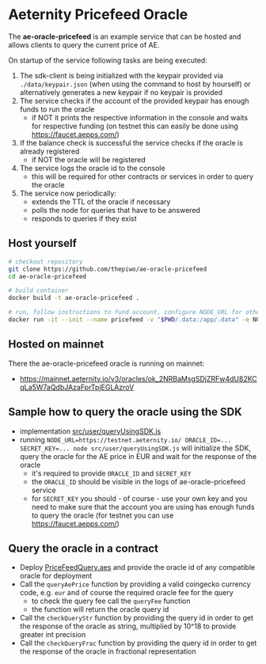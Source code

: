 # Aeternity Pricefeed Oracle
The **ae-oracle-pricefeed** is an example service that can be hosted and allows clients to query the current price of AE.

On startup of the service following tasks are being executed:
1. The sdk-client is being initialized with the keypair provided via `./data/keypair.json` (when using the command to host by hourself) or alternatively generates a new keypair if no keypair is provided
1. The service checks if the account of the provided keypair has enough funds to run the oracle
    - if NOT it prints the respective information in the console and waits for respective funding (on testnet this can easily be done using https://faucet.aepps.com/)
1. If the balance check is successful the service checks if the oracle is already registered
    - if NOT the oracle will be registered
1. The service logs the oracle id to the console
    - this will be required for other contracts or services in order to query the oracle
1. The service now periodically:
    - extends the TTL of the oracle if necessary
    - polls the node for queries that have to be answered
    - responds to queries if they exist

## Host yourself

```bash
# checkout repository
git clone https://github.com/thepiwo/ae-oracle-pricefeed
cd ae-oracle-pricefeed

# build container
docker build -t ae-oracle-pricefeed .

# run, follow instructions to fund account, configure NODE_URL for other aeternity node
docker run -it --init --name pricefeed -v "$PWD/.data:/app/.data" -e NODE_URL=https://testnet.aeternity.io/ ae-oracle-pricefeed
```

## Hosted on mainnet

There the ae-oracle-pricefeed oracle is running on mainnet:
- https://mainnet.aeternity.io/v3/oracles/ok_2NRBaMsgSDjZRFw4dU82KCqLa5W7aQdbJAzaFprTpjEGLAzroV

## Sample how to query the oracle using the SDK
- implementation [src/user/queryUsingSDK.js](./src/user/queryUsingSDK.js) 
- running `NODE_URL=https://testnet.aeternity.io/ ORACLE_ID=... SECRET_KEY=... node src/user/queryUsingSDK.js` will initialize the SDK, query the oracle for the AE price in EUR and wait for the response of the oracle
    - it's required to provide `ORACLE_ID` and `SECRET_KEY`
    - the `ORACLE_ID` should be visible in the logs of ae-oracle-pricefeed service
    - for `SECRET_KEY` you should - of course - use your own key and you need to make sure that the account you are using has enough funds to query the oracle (for testnet you can use https://faucet.aepps.com/)

## Query the oracle in a contract
- Deploy [PriceFeedQuery.aes](./PriceFeedQuery.aes) and provide the oracle id of any compatible oracle for deployment
- Call the `queryAePrice` function by providing a valid coingecko currency code, e.g. `eur` and of course the required oracle fee for the query
    - to check the query fee call the `queryFee` function
    - the function will return the oracle query id
- Call the `checkQueryStr` function by providing the query id in order to get the response of the oracle as string, multiplied by 10^18 to provide greater int precision 
- Call the `checkQueryFrac` function by providing the query id in order to get the response of the oracle in fractional representation 